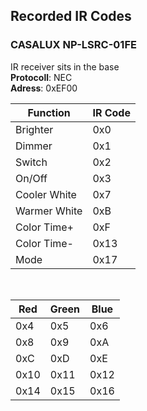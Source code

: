 
## Recorded IR Codes

### CASALUX NP-LSRC-01FE
IR receiver sits in the base<br>
**Protocoll**: NEC<br>
**Adress**: 0xEF00<br>

| Function      | IR Code |
|---------------|---------|
| Brighter      | 0x0     |
| Dimmer        | 0x1     |
| Switch        | 0x2     |
| On/Off        | 0x3     |
| Cooler White  | 0x7     |
| Warmer White  | 0xB     |
| Color Time+   | 0xF     |
| Color Time-   | 0x13    |
| Mode          | 0x17    |

<br>

|Red  |Green |Blue  |
|-----|------|------|
|0x4  | 0x5  | 0x6  |
|0x8  | 0x9  | 0xA  |
|0xC  | 0xD  | 0xE  |
|0x10 | 0x11 | 0x12 |
|0x14 | 0x15 | 0x16 |
